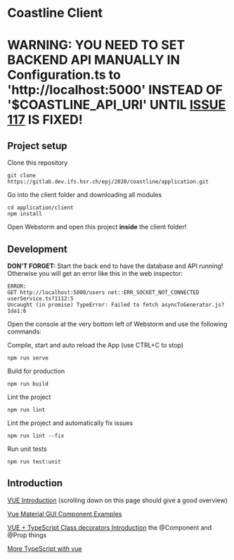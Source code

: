 # Coastline Client

# WARNING: YOU NEED TO SET BACKEND API MANUALLY IN Configuration.ts to 'http://localhost:5000' INSTEAD OF '$COASTLINE\_API_URI' UNTIL [ISSUE 117](https://gitlab.dev.ifs.hsr.ch/epj/2020/coastline/application/-/issues/117) IS FIXED!

## Project setup

Clone this repository

```
git clone https://gitlab.dev.ifs.hsr.ch/epj/2020/coastline/application.git
```


Go into the client folder and downloading all modules

```
cd application/client
npm install
```

Open Webstorm and open this project **inside** the client folder!

## Development

**DON'T FORGET:** Start the back end to have the database and API running! Otherwise you will get an error like this in the web inspector:

```
ERROR:
GET http://localhost:5000/users net::ERR_SOCKET_NOT_CONNECTED  userService.ts?1112:5 
Uncaught (in promise) TypeError: Failed to fetch asyncToGenerator.js?1da1:6
```

Open the console at the very bottom left of Webstorm and use the following commands:

Compile, start and auto reload the App (use CTRL+C to stop)

```npm run serve```

Build for production 

```npm run build```

Lint the project

```npm run lint```

Lint the project and automatically fix issues

```npm run lint --fix```

Run unit tests

```npm run test:unit```

## Introduction

[VUE Introduction](https://vuejs.org/v2/guide/index.html) (scrolling down on this page should give a good overview)

[Vue Material GUI Component Examples](https://vuematerial.io/components/button)

[VUE + TypeScript Class decorators Introduction](https://www.sitepoint.com/class-based-vue-js-typescript/) the @Component and @Prop things

[More TypeScript with vue](https://ordina-jworks.github.io/frontend/2019/03/04/vue-with-typescript.html)






